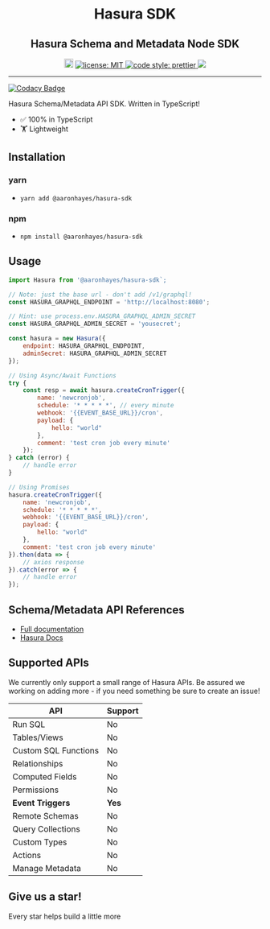 <h1 align="center">Hasura SDK</h1>
<h2 align="center">Hasura Schema and Metadata Node SDK</h2>

<p align="center">
 <a href="https://badge.fury.io/js/%40aaronhayes%2Fhasura-sdk"><img src="https://badge.fury.io/js/%40aaronhayes%2Fhasura-sdk.svg" alt="npm version" height="18"></a>
  <a href="LICENSE">
    <img src="https://img.shields.io/badge/license-MIT-yellow.svg" alt="license: MIT" />
  </a>
  <a href="https://prettier.io">
    <img src="https://img.shields.io/badge/code_style-prettier-ff69b4.svg" alt="code style: prettier" />
  </a>
  <a href="https://circleci.com/gh/aaronhayes/hasura-sdk">
    <img src="https://circleci.com/gh/aaronhayes/hasura-sdk.svg?style=svg"/>
  </a>
</p>

---

[![Codacy Badge](https://api.codacy.com/project/badge/Grade/41e463603f224c22b9a2492cd35e2a7d)](https://app.codacy.com/manual/aaronhayes/hasura-sdk?utm_source=github.com&utm_medium=referral&utm_content=aaronhayes/hasura-sdk&utm_campaign=Badge_Grade_Settings)

Hasura Schema/Metadata API SDK. Written in TypeScript!

- ✅ 100% in TypeScript
- 🏋️ Lightweight

## Installation

### yarn

- `yarn add @aaronhayes/hasura-sdk`

### npm

- `npm install @aaronhayes/hasura-sdk`

## Usage

```JavaScript
import Hasura from '@aaronhayes/hasura-sdk`;

// Note: just the base url - don't add /v1/graphql!
const HASURA_GRAPHQL_ENDPOINT = 'http://localhost:8080';

// Hint: use process.env.HASURA_GRAPHQL_ADMIN_SECRET
const HASURA_GRAPHQL_ADMIN_SECRET = 'yousecret';

const hasura = new Hasura({
    endpoint: HASURA_GRAPHQL_ENDPOINT,
    adminSecret: HASURA_GRAPHQL_ADMIN_SECRET
});

// Using Async/Await Functions
try {
    const resp = await hasura.createCronTrigger({
        name: 'newcronjob',
        schedule: '* * * * *', // every minute
        webhook: '{{EVENT_BASE_URL}}/cron',
        payload: {
            hello: "world"
        },
        comment: 'test cron job every minute'
    });
} catch (error) {
    // handle error
}

// Using Promises
hasura.createCronTrigger({
    name: 'newcronjob',
    schedule: '* * * * *',
    webhook: '{{EVENT_BASE_URL}}/cron',
    payload: {
        hello: "world"
    },
    comment: 'test cron job every minute'
}).then(data => {
    // axios response
}).catch(error => {
    // handle error
});
```

## Schema/Metadata API References

- [Full documentation](https://aaronhayes.github.io/hasura-sdk/)
- [Hasura Docs](https://hasura.io/docs/1.0/graphql/manual/api-reference/schema-metadata-api/index.html#metadata-apis)

## Supported APIs

We currently only support a small range of Hasura APIs. Be assured we working on adding more - if you need something be sure to create an issue!

| API                   | Support    |
| --------------------- | ---------- |
| Run SQL               | No         |
| Tables/Views          | No         |
| Custom SQL Functions  | No         |
| Relationships         | No         |
| Computed Fields       | No         |
| Permissions           | No         |
| <b>Event Triggers</b> | <b>Yes</b> |
| Remote Schemas        | No         |
| Query Collections     | No         |
| Custom Types          | No         |
| Actions               | No         |
| Manage Metadata       | No         |

## Give us a star!

Every star helps build a little more
